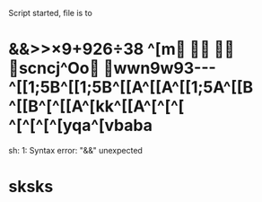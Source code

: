 Script started, file is to
# &&>>×9+926÷38	^[m   scncj^Oo wwn9w93---^[[1;5B^[[1;5B^[[A^[[A^[[1;5A^[[B	^[[B^[^[[A^[kk^[[A^[^[^[	^[^[^[^[yqa^[vbaba
sh: 1: Syntax error: "&&" unexpected
# 
# sksks